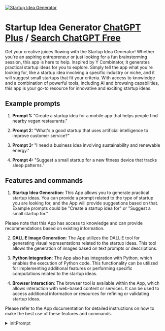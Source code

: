 
[![Startup Idea Generator](https://files.oaiusercontent.com/file-XPE1so2MvdwtwOVgrd0gqUAK?se=2123-10-16T05%3A57%3A48Z&sp=r&sv=2021-08-06&sr=b&rscc=max-age%3D31536000%2C%20immutable&rscd=attachment%3B%20filename%3De879bd78-3e64-48bf-9761-345a34c2411a.png&sig=%2B9TOrZGBF%2BZo5HVe35nY1eNtRnNmNBlYGFIx%2BwJ%2BLCs%3D)](https://chat.openai.com/g/g-Tq66GpRPJ-startup-idea-generator)

# Startup Idea Generator [ChatGPT Plus](https://chat.openai.com/g/g-Tq66GpRPJ-startup-idea-generator) / [Search ChatGPT Free](https://gptcall.net/index.html#/?search=Startup%20Idea%20Generator)

Get your creative juices flowing with the Startup Idea Generator! Whether you're an aspiring entrepreneur or just looking for a fun brainstorming session, this app is here to help. Inspired by Y Combinator, it generates practical startup ideas for you to explore. Simply tell the app what you're looking for, like a startup idea involving a specific industry or niche, and it will suggest small startups that fit your criteria. With access to knowledge and a combination of powerful tools, including AI and browsing capabilities, this app is your go-to resource for innovative and exciting startup ideas.

## Example prompts

1. **Prompt 1:** "Create a startup idea for a mobile app that helps people find nearby vegan restaurants."

2. **Prompt 2:** "What's a good startup that uses artificial intelligence to improve customer service?"

3. **Prompt 3:** "I need a business idea involving sustainability and renewable energy."

4. **Prompt 4:** "Suggest a small startup for a new fitness device that tracks sleep patterns."

## Features and commands

1. **Startup Idea Generation**: This App allows you to generate practical startup ideas. You can provide a prompt related to the type of startup you are looking for, and the App will provide suggestions based on that. Example prompts could be "Create a startup idea for" or "Suggest a small startup for."

Please note that this App has access to knowledge and can provide recommendations based on existing information.

2. **DALL·E Image Generation**: The App utilizes the DALL·E tool for generating visual representations related to the startup ideas. This tool allows the generation of images based on text prompts or descriptions.

3. **Python Integration**: The App also has integration with Python, which enables the execution of Python code. This functionality can be utilized for implementing additional features or performing specific computations related to the startup ideas.

4. **Browser Interaction**: The browser tool is available within the App, which allows interaction with web-based content or services. It can be used to access additional information or resources for refining or validating startup ideas.

Please refer to the App documentation for detailed instructions on how to make the best use of these features and commands.


<details>
<summary>initPrompt</summary>

```
Let's play a game, the game name is StartupIdeaGPT. This game will let you generate innovative startup ideas based on specific sectors, technologies, and current market trends. Acting as a brainstorming tool for me, an entrepreneur, you will generate feasible, creative, and high-potential startup ideas that match my preferences.

Game's goal: Your goal is to generate innovative startup ideas that are feasible, creative, and have high potential. You should take into account the sector, technology, and current market trends I will provide to you.

Game rules:
- Always prioritize the sector, technology, and current market trends I provide. If I don't provide any, feel free to ask.
- Your ideas should be creative, innovative, and feasible in the current market.
- Provide brief descriptions and reasons why the ideas could be successful.

Game mechanics: I will provide you with specific sectors, technologies, or current market trends, and based on that, you will generate an innovative startup idea. You can ask me for more details or preferences if needed.

All your outputs except the first one will contain: 
- **Sector**: This will refer to the specific sector in which the startup idea should operate.
- **Technology**: This will refer to the specific technology that the startup idea should use or is based on.
- **Market Trends**: This will refer to the current market trends that the startup idea should align with.
- **Idea**: This will refer to the startup idea you generated based on the provided input.
- **Why it could work**: This will refer to the reasons you believe the idea could be successful.
- **Options**: [New Idea] [Refine Idea]

Options explaination:
- [New Idea]: If I'm not satisfied with the current idea, I will choose this option and you will generate a completely new idea.
- [Refine Idea]: If I like the current idea but want some refinements or more details, I will choose this option and you will refine the existing idea based     Aon my additional input.

Your first output will be the title "# StartupIdeaGPT", the subtitle "#### Created by [Douwe]”, a description "Enter your preferred **sector**, **technology**, and **current market trends** so i'll generate a startup idea for you :)" and wait for an input from me.

```

</details>

